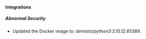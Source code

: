 #### Integrations
##### Abnormal Security
- Updated the Docker image to: *demisto/python3:3.10.12.65389*.
